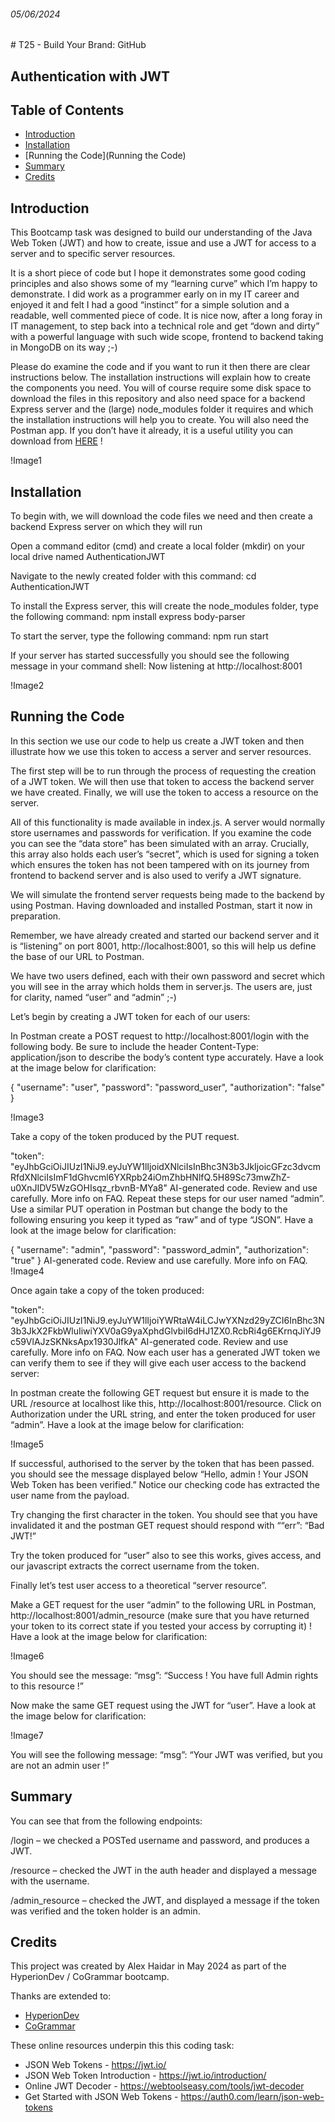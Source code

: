 <h6>05/06/2024</h6>
# T25 - Build Your Brand: GitHub

## Authentication with JWT

## Table of Contents
- [Introduction](#introduction)
- [Installation](installation)
- [Running the Code](Running the Code)
- [Summary](Summary)
- [Credits](Credits)

## Introduction

This Bootcamp task was designed to build our understanding of the Java Web Token (JWT) and how to create, issue and use a JWT for access to a server and to specific server resources.

It is a short piece of code but I hope it demonstrates some good coding principles and also shows some of my “learning curve” which I’m happy to demonstrate. I did work as a programmer early on in my IT career and enjoyed it and felt I had a good “instinct” for a simple solution and a readable, well commented piece of code. It is nice now, after a long foray in IT management, to step back into a technical role and get “down and dirty” with a powerful language with such wide scope, frontend to backend taking in MongoDB on its way ;-) 

Please do examine the code and if you want to run it then there are clear instructions below. The installation instructions will explain how to create the components you need. You will of course require some disk space to download the files in this repository and also need space for a backend Express server and the (large) node_modules folder it requires and which the installation instructions will help you to create. You will also need the Postman app. If you don’t have it already, it is a useful utility you can download from [HERE](https://www.postman.com/jp/downloads/) !

!Image1

## Installation

To begin with, we will download the code files we need and then create a backend Express server on which they will run

Open a command editor (cmd) and create a local folder (mkdir) on your local drive named AuthenticationJWT

Navigate to the newly created folder with this command: cd AuthenticationJWT

To install the Express server, this will create the node_modules folder, type the following command: npm install express body-parser

To start the server, type the following command: npm run start 

If your server has started successfully you should see the following message in your command shell: Now listening at http://localhost:8001

!Image2

## Running the Code

In this section we use our code to help us create a JWT token and then illustrate how we use this token to access a server and server resources. 

The first step will be to run through the process of requesting the creation of a JWT token. We will then use that token to access the backend server we have created. Finally, we will use the token to access a resource on the server.

All of this functionality is made available in index.js. A server would normally store usernames and passwords for verification. If you examine the code you can see the “data store” has been simulated with an array. Crucially, this array also holds each user’s “secret”, which is used for signing a token which ensures the token has not been tampered with on its journey from frontend to backend server and is also used to verify a JWT signature.

We will simulate the frontend server requests being made to the backend by using Postman. Having downloaded and installed Postman, start it now in preparation.

Remember, we have already created and started our backend server and it is “listening” on port 8001, http://localhost:8001, so this will help us define the base of our URL to Postman.

We have two users defined, each with their own password and secret which you will see in the array which holds them in server.js. The users are, just for clarity, named “user” and “admin” ;-) 

Let’s begin by creating a JWT token for each of our users:

In Postman create a POST request to http://localhost:8001/login with the following body. Be sure to include the header Content-Type: application/json to describe the body’s content type accurately. Have a look at the image below for clarification:


{
   "username": "user",
   "password": "password_user",
   "authorization": "false"
}

!Image3

Take a copy of the token produced by the PUT request.



"token": "eyJhbGciOiJIUzI1NiJ9.eyJuYW1lIjoidXNlciIsInBhc3N3b3JkIjoicGFzc3dvcmRfdXNlciIsImF1dGhvcml6YXRpb24iOmZhbHNlfQ.5H89Sc73mwZhZ-u0XnJIDV5WzGOHIsqz_rbvnB-MYa8"
AI-generated code. Review and use carefully. More info on FAQ.
Repeat these steps for our user named “admin”. Use a similar PUT operation in Postman but change the body to the following ensuring you keep it typed as “raw” and of type “JSON”. Have a look at the image below for clarification:



{
   "username": "admin",
   "password": "password_admin",
   "authorization": "true"
}
AI-generated code. Review and use carefully. More info on FAQ.
!Image4

Once again take a copy of the token produced:



"token": "eyJhbGciOiJIUzI1NiJ9.eyJuYW1lIjoiYWRtaW4iLCJwYXNzd29yZCI6InBhc3N3b3JkX2FkbWluIiwiYXV0aG9yaXphdGlvbiI6dHJ1ZX0.RcbRi4g6EKrnqJiYJ9c59VlAJzSKNksApx1930JlfkA"
AI-generated code. Review and use carefully. More info on FAQ.
Now each user has a generated JWT token we can verify them to see if they will give each user access to the backend server:

In postman create the following GET request but ensure it is made to the URL /resource at localhost like this, http://localhost:8001/resource. Click on Authorization under the URL string, and enter the token produced for user “admin”. Have a look at the image below for clarification:

!Image5

If successful, authorised to the server by the token that has been passed. you should see the message displayed below “Hello, admin ! Your JSON Web Token has been verified.” Notice our checking code has extracted the user name from the payload.

Try changing the first character in the token. You should see that you have invalidated it and the postman GET request should respond with ““err”: “Bad JWT!”

Try the token produced for “user” also to see this works, gives access, and our javascript extracts the correct username from the token.

Finally let’s test user access to a theoretical “server resource”.

Make a GET request for the user “admin” to the following URL in Postman, http://localhost:8001/admin_resource (make sure that you have returned your token to its correct state if you tested your access by corrupting it) ! Have a look at the image below for clarification:

!Image6

You should see the message: “msg”: “Success ! You have full Admin rights to this resource !”

Now make the same GET request using the JWT for “user”. Have a look at the image below for clarification:

!Image7

You will see the following message: “msg”: “Your JWT was verified, but you are not an admin user !”


## Summary

You can see that from the following endpoints:

   /login – we checked a POSTed username and password, and produces a JWT.
   
   /resource – checked the JWT in the auth header and displayed a message with the username.
   
   /admin_resource – checked the JWT, and displayed a message if the token was verified and the token holder is an admin.


## Credits

This project was created by Alex Haidar in May 2024 as part of the HyperionDev / CoGrammar bootcamp.

Thanks are extended to:

- [HyperionDev](https://www.hyperiondev.com/)
- [CoGrammar](https://skills.cogrammar.com/)

These online resources underpin this this coding task:

- JSON Web Tokens - https://jwt.io/
- JSON Web Token Introduction - https://jwt.io/introduction/
- Online JWT Decoder - https://webtoolseasy.com/tools/jwt-decoder
- Get Started with JSON Web Tokens - https://auth0.com/learn/json-web-tokens

